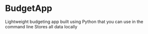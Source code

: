 # BudgetApp

Lightweight budgeting app built using Python that you can use in the command line
Stores all data locally